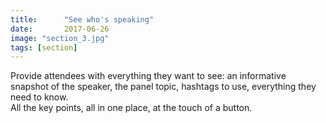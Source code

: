 ```yaml
---
title:      "See who's speaking"
date:       2017-06-26
image: "section_3.jpg"
tags: [section]
---
```


Provide attendees with everything they want to see: an informative snapshot of the speaker, the panel topic, hashtags to use, everything they need to know.<br>
All the key points, all in one place, at the touch of a button.

